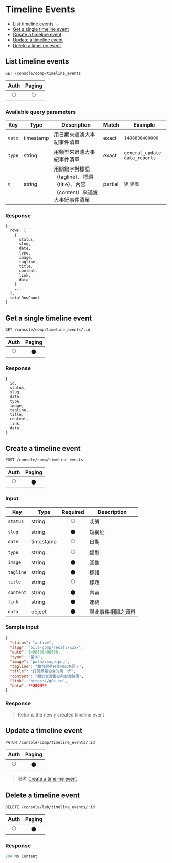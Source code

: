 # Timeline Events

- [List timeline events](#list-timeline-events)
- [Get a single timeline event](#get-a-single-timeline-events)
- [Create a timeline event](#create-a-timeline-events)
- [Update a timeline event](#update-a-timeline-events)
- [Delete a timeline event](#delete-a-timeline-events)

## List timeline events
```
GET /console/comp/timeline_events
```

| Auth | Paging |
| :---: | :---: |
| 🌕 | 🌕 |

### Available query parameters

| Key | Type | Description | Match | Example |
| --- | --- | --- | --- | --- |
| `date` | timestamp | 用日期來過濾大事紀事件清單 | exact | `1498838400000` |
| `type` | string | 用類型來過濾大事紀事件清單 | exact | `general_update` `data_reports` |
| `q` | string | 用關鍵字對標語（tagline）、標題（title）、內容（content）來過濾大事紀事件清單 | partial | `建` `建國` |

### Response
```
{
  rows: [
    {
      status,
      slug,
      date,
      type,
      image,
      tagline,
      title,
      content,
      link,
      data
    }
    ...
  ],
  totalRowCount
}
```

## Get a single timeline event
```
GET /console/comp/timeline_events/:id
```

| Auth | Paging |
| :---: | :---: |
| 🌕 | 🌑 |

### Response
```
{
  id,
  status,
  slug,
  date,
  type,
  image,
  tagline,
  title,
  content,
  link,
  data
}
```

## Create a timeline event
```
POST /console/comp/timeline_events
```

| Auth | Paging |
| :---: | :---: |
| 🌕 | 🌑 |

### Input

| Key | Type | Required | Description |
| --- | --- | :---: | --- |
| `status` | string | 🌕 | 狀態 |
| `slug` | string | 🌑 | 短網址 |
| `date` | timestamp | 🌕 | 日期 |
| `type` | string | 🌕 | 類型 |
| `image` | string | 🌑 | 圖像 |
| `tagline` | string | 🌑 | 標語 |
| `title` | string | 🌕 | 標題 |
| `content` | string | 🌑 | 內容 |
| `link` | string | 🌑 | 連結 |
| `data` | object | 🌑 | 與此事件相關之資料 |

### Sample input
```json
{
  "status": "active",
  "slug": "bill-comp/recall/xxxx",
  "date": 1498838400000,
  "type": "基本",
  "image": "path/image.png",
  "tagline": "體育選手只能相忍為國？",
  "title": "打開黑箱協會的第一步",
  "content": "關於台灣獨立與台灣建國",
  "link": "https://g0v.tw",
  "data": **JSON**
}
```

### Response
> Returns the newly created timeline event

## Update a timeline event
```
PATCH /console/comp/timeline_events/:id
```

| Auth | Paging |
| :---: | :---: |
| 🌕 | 🌑 |

> 參考 [Create a timeline event](#create-a-timeline-event)

## Delete a timeline event
```
DELETE /console/lab/timeline_events/:id
```

| Auth | Paging |
| :---: | :---: |
| 🌕 | 🌑 |

### Response
```javascript
204 No Content
```
